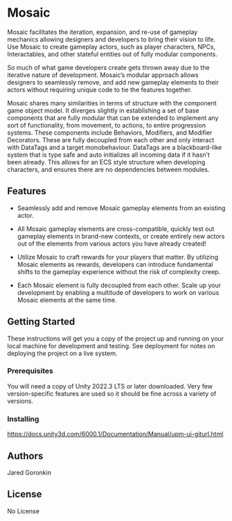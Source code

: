 # Mosaic

Mosaic facilitates the iteration, expansion, and re-use of gameplay mechanics allowing designers and developers to bring their vision to life. Use Mosaic to create gameplay actors, such as player characters, NPCs, Interactables, and other stateful entities out of fully modular components. 

So much of what game developers create gets thrown away due to the iterative nature of development. Mosaic’s modular approach allows designers to seamlessly remove, and add new gameplay elements to their actors without requiring unique code to tie the features together.

Mosaic shares many similarities in terms of structure with the component game object model. It diverges slightly in establishing a set of base components that are fully modular that can be extended to implement any sort of functionality, from movement, to actions, to entire progression systems. These components include Behaviors, Modifiers, and Modifier Decorators. These are fully decoupled from each other and only interact with DataTags and a target monobehaviour. DataTags are a blackboard-like system that is type safe and auto initializes all incoming data if it hasn’t been already. This allows for an ECS style structure when developing characters, and ensures there are no dependencies between modules.

## Features

- Seamlessly add and remove Mosaic gameplay elements from an existing actor.

- All Mosaic gameplay elements are cross-compatible, quickly test out gameplay elements in brand-new contexts, or create entirely new actors out of the elements from various actors you have already created!

- Utilize Mosaic to craft rewards for your players that matter. By utilizing Mosaic elements as rewards, developers can introduce fundamental shifts to the gameplay experience without the risk of complexity creep. 

- Each Mosaic element is fully decoupled from each other. Scale up your development by enabling a multitude of developers to work on various Mosaic elements at the same time.

## Getting Started

These instructions will get you a copy of the project up and running on your local machine for development and testing. See deployment for notes on deploying the project on a live system.

### Prerequisites

You will need a copy of Unity 2022.3 LTS or later downloaded. Very few version-specific features are used so it should be fine across a variety of versions.

### Installing

https://docs.unity3d.com/6000.1/Documentation/Manual/upm-ui-giturl.html

## Authors

Jared Goronkin

## License

No License
